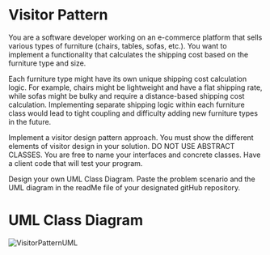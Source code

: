 # Visitor Pattern
You are a software developer working on an e-commerce platform that sells various types of furniture (chairs, tables, sofas, etc.). You want to implement a functionality that calculates the shipping cost based on the furniture type and size.

Each furniture type might have its own unique shipping cost calculation logic. For example, chairs might be lightweight and have a flat shipping rate, while sofas might be bulky and require a distance-based shipping cost calculation. Implementing separate shipping logic within each furniture class would lead to tight coupling and difficulty adding new furniture types in the future.

Implement a visitor design pattern approach. You must show the different elements of visitor design in your solution.  DO NOT USE ABSTRACT CLASSES. You are free to name your interfaces and concrete classes. Have a client code that will test your program.

Design your own UML Class Diagram.  Paste the problem scenario and the UML diagram in the readMe file of your designated gitHub repository.

# UML Class Diagram
![VisitorPatternUML](https://github.com/user-attachments/assets/de3a2a2f-f554-4996-a0ad-f8f48d37593f)

